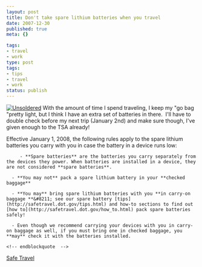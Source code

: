```yaml
---
layout: post
title: Don't take spare lithium batteries when you travel
date: 2007-12-30
published: true
meta: {}

tags:
- travel
- work
type: post
tags:
- tips
- travel
- work
status: publish
---
```



[![Unsoldered](http://media.eick.us/2011/05/2146640051_7eb69ed044_m.jpg)](http://www.flickr.com/photos/49503210249@N01/2146640051/ "Unsoldered") With the amount of time I spend traveling, I keep my "go bag "pretty light, but I think I have an extra set of batteries in there.  I'll have to double check before my next trip (January 2nd) and make sure though, I've given enough to the TSA already!

  <!-- blockquote  -->

Effective January 1, 2008, the following rules apply to the spare lithium batteries you carry with you in case the battery in a device runs low:

         - **Spare batteries** are the batteries you carry separately from the devices they power. When batteries are installed in a device, they are not considered **spare batteries**.

      - **You may not** pack a spare lithium battery in your **checked baggage**

      - **You may** bring spare lithium batteries with you **in carry-on baggage **&#8211; see our spare battery [tips](http://safetravel.dot.gov/tips.html) and how-to sections to find out [how to](http://safetravel.dot.gov/how_to.html) pack spare batteries safely!

      - Even though we recommend carrying your devices with you in carry-on baggage as well, if you must bring one in checked baggage, you **may** check it with the batteries installed.

    <!-- endblockquote  -->

[Safe Travel](http://safetravel.dot.gov/whats_new_batteries.html)

